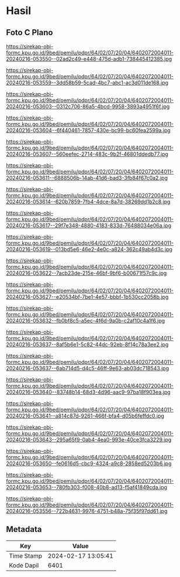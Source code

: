 # Hasil

## Foto C Plano

https://sirekap-obj-formc.kpu.go.id/9bed/pemilu/pdpr/64/02/07/20/04/6402072004011-20240216-053550--02ad2c49-e448-475d-adb1-738445412385.jpg

https://sirekap-obj-formc.kpu.go.id/9bed/pemilu/pdpr/64/02/07/20/04/6402072004011-20240216-053559--3dd58b59-5cad-4bc7-abc1-ac3d011de168.jpg

https://sirekap-obj-formc.kpu.go.id/9bed/pemilu/pdpr/64/02/07/20/04/6402072004011-20240216-053603--0312c706-86a5-4bcd-9958-3893a4951f6f.jpg

https://sirekap-obj-formc.kpu.go.id/9bed/pemilu/pdpr/64/02/07/20/04/6402072004011-20240216-053604--6f440461-7857-430e-bc99-bc60fea2599a.jpg

https://sirekap-obj-formc.kpu.go.id/9bed/pemilu/pdpr/64/02/07/20/04/6402072004011-20240216-053607--560eefec-2714-483c-9b2f-46801ddedb77.jpg

https://sirekap-obj-formc.kpu.go.id/9bed/pemilu/pdpr/64/02/07/20/04/6402072004011-20240216-053611--6888506b-14ab-41d6-bad3-3fb84f67c0a2.jpg

https://sirekap-obj-formc.kpu.go.id/9bed/pemilu/pdpr/64/02/07/20/04/6402072004011-20240216-053614--620b7859-7fb4-4dce-8a7d-38269dd1b2c8.jpg

https://sirekap-obj-formc.kpu.go.id/9bed/pemilu/pdpr/64/02/07/20/04/6402072004011-20240216-053617--29f7e348-4880-4183-833d-76488034e06a.jpg

https://sirekap-obj-formc.kpu.go.id/9bed/pemilu/pdpr/64/02/07/20/04/6402072004011-20240216-053619--013bd5e6-46e2-4e0c-a824-362c49ab4d3c.jpg

https://sirekap-obj-formc.kpu.go.id/9bed/pemilu/pdpr/64/02/07/20/04/6402072004011-20240216-053622--7acb23de-215e-46bf-9bf6-b00671f57c9c.jpg

https://sirekap-obj-formc.kpu.go.id/9bed/pemilu/pdpr/64/02/07/20/04/6402072004011-20240216-053627--e20534bf-7be1-4e57-bbbf-1b530cc2058b.jpg

https://sirekap-obj-formc.kpu.go.id/9bed/pemilu/pdpr/64/02/07/20/04/6402072004011-20240216-053632--fb0bf8c5-a5ec-4f6d-9a0b-c2af10c4a1f6.jpg

https://sirekap-obj-formc.kpu.go.id/9bed/pemilu/pdpr/64/02/07/20/04/6402072004011-20240216-053637--8af5b6e1-5c82-44dc-92eb-8f14c78a3ee2.jpg

https://sirekap-obj-formc.kpu.go.id/9bed/pemilu/pdpr/64/02/07/20/04/6402072004011-20240216-053637--6ab714d5-d4c5-46ff-9e63-ab03dc718543.jpg

https://sirekap-obj-formc.kpu.go.id/9bed/pemilu/pdpr/64/02/07/20/04/6402072004011-20240216-053640--83748b14-68d3-4d96-aac9-97ba18f903ea.jpg

https://sirekap-obj-formc.kpu.go.id/9bed/pemilu/pdpr/64/02/07/20/04/6402072004011-20240216-053641--a814c87d-9261-466f-bfa4-d05b6feffdc0.jpg

https://sirekap-obj-formc.kpu.go.id/9bed/pemilu/pdpr/64/02/07/20/04/6402072004011-20240216-053643--295a65f9-0ab4-4ea0-993e-40ce3fca3229.jpg

https://sirekap-obj-formc.kpu.go.id/9bed/pemilu/pdpr/64/02/07/20/04/6402072004011-20240216-053650--fe0616d5-cbc9-4324-a9c8-2858ed5203b6.jpg

https://sirekap-obj-formc.kpu.go.id/9bed/pemilu/pdpr/64/02/07/20/04/6402072004011-20240216-053653--780fb303-f008-40b8-ad13-f5af41849cda.jpg

https://sirekap-obj-formc.kpu.go.id/9bed/pemilu/pdpr/64/02/07/20/04/6402072004011-20240216-053556--722b4631-9976-4751-b48a-75f35f97dd61.jpg


## Metadata

| Key        | Value               |
| ---------- | ------------------- |
| Time Stamp | 2024-02-17 13:05:41 |
| Kode Dapil | 6401                |



